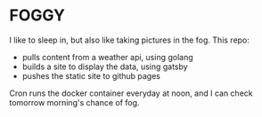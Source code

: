 # FOGGY
I like to sleep in, but also like taking pictures in the fog. This repo:
- pulls content from a weather api, using golang
- builds a site to display the data, using gatsby
- pushes the static site to github pages

Cron runs the docker container everyday at noon, and I can check tomorrow morning's chance of fog.

